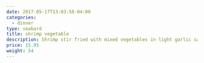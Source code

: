 ```yaml
---
date: 2017-05-17T13:03:58-04:00
categories:
  - dinner
type: seabard
title: shrimp vegetable
description: Shrimp stir fried with mixed vegetables in light garlic sauce.
price: 15.95
weight: 54
---
```

